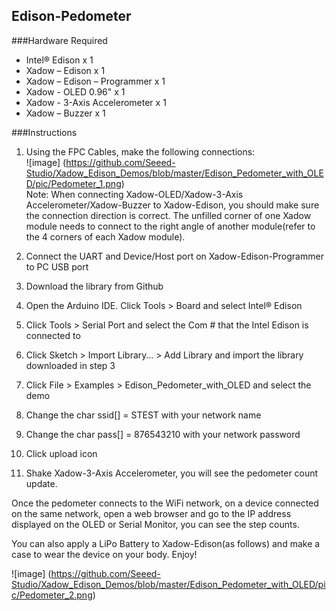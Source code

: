Edison-Pedometer
---------------------------------------------------------
###Hardware Required

* Intel® Edison x 1
* Xadow – Edison x 1
* Xadow – Edison – Programmer x 1
* Xadow - OLED 0.96" x 1
* Xadow - 3-Axis Accelerometer x 1
* Xadow – Buzzer x 1

###Instructions

1. Using the FPC Cables, make the following connections: <br/> ![image] (https://github.com/Seeed-Studio/Xadow_Edison_Demos/blob/master/Edison_Pedometer_with_OLED/pic/Pedometer_1.png)
<br/> Note: When connecting Xadow-OLED/Xadow-3-Axis Accelerometer/Xadow-Buzzer to Xadow-Edison, you should make sure the connection direction is correct. The unfilled corner of one Xadow module needs to connect to the right angle of another module(refer to the 4 corners of each Xadow module).

2. Connect the UART and Device/Host port on Xadow-Edison-Programmer to PC USB port
3. Download the library from Github
4. Open the Arduino IDE. Click Tools > Board and select Intel® Edison
5. Click Tools > Serial Port and select the Com # that the Intel Edison is connected to
6. Click Sketch > Import Library… > Add Library and import the library downloaded in step 3
7. Click File > Examples > Edison_Pedometer_with_OLED and select the demo
8. Change the char ssid[] = STEST with your network name
9. Change the char pass[] = 876543210 with your network password
10. Click upload icon
11. Shake Xadow-3-Axis Accelerometer, you will see the pedometer count update.

Once the pedometer connects to the WiFi network, on a device connected on the same network, open a web browser and go to the IP address displayed on the OLED or Serial Monitor, you can see the step counts.

You can also apply a LiPo Battery to Xadow-Edison(as follows) and make a case to wear the device on your body. Enjoy!

![image] (https://github.com/Seeed-Studio/Xadow_Edison_Demos/blob/master/Edison_Pedometer_with_OLED/pic/Pedometer_2.png)

